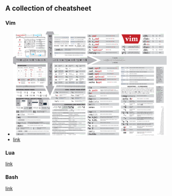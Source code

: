 ## A collection of cheatsheet

### Vim

- ![picture](../assets/images/cheatsheet/vim_cheatsheet.png)
- [link](https://devhints.io/vim)

### Lua

[link](https://devhints.io/lua)

### Bash

[link](https://devhints.io/bash)
